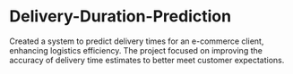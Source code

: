 # Delivery-Duration-Prediction
Created a system to predict delivery times for an e-commerce client, enhancing logistics efficiency. The project focused on improving the accuracy of delivery time estimates to better meet customer expectations.

